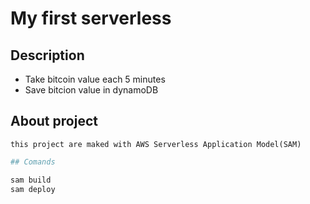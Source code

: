 # My first serverless

## Description
- Take bitcoin value each 5 minutes
- Save bitcion value in dynamoDB

## About project
    this project are maked with AWS Serverless Application Model(SAM)

```bash
## Comands

sam build
sam deploy 
```
